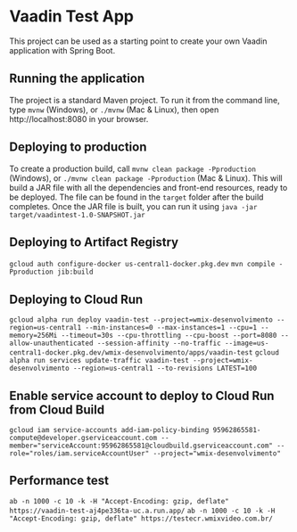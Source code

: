 # Vaadin Test App
This project can be used as a starting point to create your own Vaadin application with Spring Boot.

## Running the application
The project is a standard Maven project. To run it from the command line, type `mvnw` (Windows), or `./mvnw` (Mac & Linux), then open http://localhost:8080 in your browser.

## Deploying to production
To create a production build, call `mvnw clean package -Pproduction` (Windows), or `./mvnw clean package -Pproduction` (Mac & Linux).
This will build a JAR file with all the dependencies and front-end resources, ready to be deployed. The file can be found in the `target` folder after the build completes.
Once the JAR file is built, you can run it using `java -jar target/vaadintest-1.0-SNAPSHOT.jar`

## Deploying to Artifact Registry
```gcloud auth configure-docker us-central1-docker.pkg.dev```
```mvn compile -Pproduction jib:build```

## Deploying to Cloud Run
```gcloud alpha run deploy vaadin-test --project=wmix-desenvolvimento --region=us-central1 --min-instances=0 --max-instances=1 --cpu=1 --memory=256Mi --timeout=30s --cpu-throttling --cpu-boost --port=8080 --allow-unauthenticated --session-affinity --no-traffic --image=us-central1-docker.pkg.dev/wmix-desenvolvimento/apps/vaadin-test```
```gcloud alpha run services update-traffic vaadin-test --project=wmix-desenvolvimento --region=us-central1 --to-revisions LATEST=100```

## Enable service account to deploy to Cloud Run from Cloud Build
```gcloud iam service-accounts add-iam-policy-binding 95962865581-compute@developer.gserviceaccount.com --member="serviceAccount:95962865581@cloudbuild.gserviceaccount.com" --role="roles/iam.serviceAccountUser" --project="wmix-desenvolvimento"```

## Performance test
```ab -n 1000 -c 10 -k -H "Accept-Encoding: gzip, deflate" https://vaadin-test-aj4pe336ta-uc.a.run.app/```
```ab -n 1000 -c 10 -k -H "Accept-Encoding: gzip, deflate" https://testecr.wmixvideo.com.br/```
